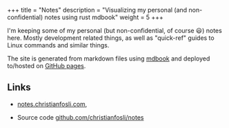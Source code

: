 +++
title = "Notes"
description = "Visualizing my personal (and non-confidential) notes using rust mdbook"
weight = 5
+++

I'm keeping some of my personal (but non-confidential, of course 😃) notes here.
Mostly development related things, as well as "quick-ref" guides to Linux commands and similar things.

The site is generated from markdown files using [mdbook](https://github.com/rust-lang/mdBook) and deployed to/hosted on [GitHub pages](https://pages.github.com/).

## Links

* [notes.christianfosli.com](https://notes.christianfosli.com),

* Source code [github.com/christianfosli/notes](https://github.com/christianfosli/notes)
